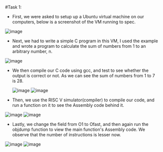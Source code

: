 #Task 1:

- First, we were asked to setup up a Ubuntu virtual machine on our computers, below is a screenshot of the VM running to spec.

![image](https://github.com/user-attachments/assets/bb6ab50a-c0d6-4d9b-85bc-722a8fcfda82)

- Next, we had to write a simple C program in this VM, I used the example and wrote a program to calculate the sum of numbers from 1 to an arbitrary number, n.

![image](https://github.com/user-attachments/assets/5e2fad4f-804e-426c-8877-8ddd6d6de33a)

- We then compile our C code using gcc, and test to see whether the output is correct or not. As we can see the sum of numbers from 1 to 7 is 28.

  ![image](https://github.com/user-attachments/assets/f931bfc3-fbd2-40ed-8584-78a9b29ebebf)
  ![image](https://github.com/user-attachments/assets/69431583-123a-45da-816f-9e83c5804b5a)

- Then, we use the RISC V simulator(compiler) to compile our code, and run a function on it to see the Assembly code behind it.

![image](https://github.com/user-attachments/assets/2c786f56-4fac-4433-9845-5197848d473f)
![image](https://github.com/user-attachments/assets/37b094f7-02a3-4bbf-8027-f0a0daabe21f)

- Lastly, we change the field from O1 to Ofast, and then again run the objdump function to view the main function's Assembly code. We observe that the number of instructions is lesser now.

![image](https://github.com/user-attachments/assets/f3f7e906-5b2c-4722-b7fd-6a0150c9059b)
![image](https://github.com/user-attachments/assets/86f3b802-cab4-416b-9fd0-807358223663)
